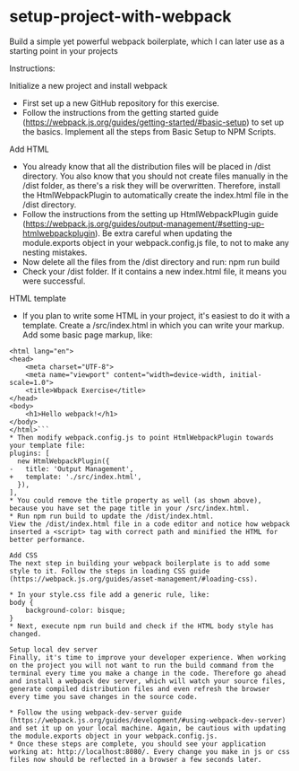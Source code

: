 # setup-project-with-webpack
Build a simple yet powerful webpack boilerplate, which I can later use as a starting point in your projects


Instructions:

Initialize a new project and install webpack
* First set up a new GitHub repository for this exercise.
* Follow the instructions from the getting started guide (https://webpack.js.org/guides/getting-started/#basic-setup) to set up the basics. Implement all the steps from Basic Setup to NPM Scripts.

Add HTML
* You already know that all the distribution files will be placed in /dist directory. You also know that you should not create files manually in the /dist folder, as there's a risk they will be overwritten. Therefore, install the HtmlWebpackPlugin to automatically create the index.html file in the /dist directory.
* Follow the instructions from the setting up HtmlWebpackPlugin guide (https://webpack.js.org/guides/output-management/#setting-up-htmlwebpackplugin). Be extra careful when updating the module.exports object in your webpack.config.js file, to not to make any nesting mistakes.
* Now delete all the files from the /dist directory and run:
npm run build
* Check your /dist folder. If it contains a new index.html file, it means you were successful.

HTML template
* If you plan to write some HTML in your project, it's easiest to do it with a template. Create a /src/index.html in which you can write your markup. Add some basic page markup, like:

```<!DOCTYPE html>
<html lang="en">
<head>
    <meta charset="UTF-8">
    <meta name="viewport" content="width=device-width, initial-scale=1.0">
    <title>Wbpack Exercise</title>
</head>
<body>
    <h1>Hello webpack!</h1>
</body>
</html>```
* Then modify webpack.config.js to point HtmlWebpackPlugin towards your template file:
plugins: [
  new HtmlWebpackPlugin({
-   title: 'Output Management',
+   template: './src/index.html',
  }),
],
* You could remove the title property as well (as shown above), because you have set the page title in your /src/index.html.
* Run npm run build to update the /dist/index.html.
View the /dist/index.html file in a code editor and notice how webpack inserted a <script> tag with correct path and minified the HTML for better performance.

Add CSS
The next step in building your webpack boilerplate is to add some style to it. Follow the steps in loading CSS guide (https://webpack.js.org/guides/asset-management/#loading-css).

* In your style.css file add a generic rule, like:
body {
    background-color: bisque;
}
* Next, execute npm run build and check if the HTML body style has changed.

Setup local dev server
Finally, it's time to improve your developer experience. When working on the project you will not want to run the build command from the terminal every time you make a change in the code. Therefore go ahead and install a webpack dev server, which will watch your source files, generate compiled distribution files and even refresh the browser every time you save changes in the source code.

* Follow the using webpack-dev-server guide (https://webpack.js.org/guides/development/#using-webpack-dev-server) and set it up on your local machine. Again, be cautious with updating the module.exports object in your webpack.config.js.
* Once these steps are complete, you should see your application working at: http://localhost:8080/. Every change you make in js or css files now should be reflected in a browser a few seconds later.
